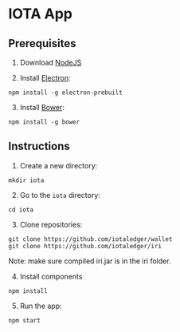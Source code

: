 # IOTA App

## Prerequisites

1. Download [NodeJS](https://nodejs.org/en/download/)

2. Install [Electron](http://electron.atom.io):

  ```
  npm install -g electron-prebuilt
  ```

3. Install [Bower](https://bower.io/):

  ```
  npm install -g bower
  ```

## Instructions

1. Create a new directory: 

  ```
  mkdir iota
  ```

2. Go to the `iota` directory:

  ```
  cd iota
  ```

3. Clone repositories:

  ```
  git clone https://github.com/iotaledger/wallet
  git clone https://github.com/iotaledger/iri
  ```

  Note: make sure compiled iri.jar is in the iri folder.
  
4. Install components

  ```
  npm install
  ```

5. Run the app:

  ```
  npm start
  ```